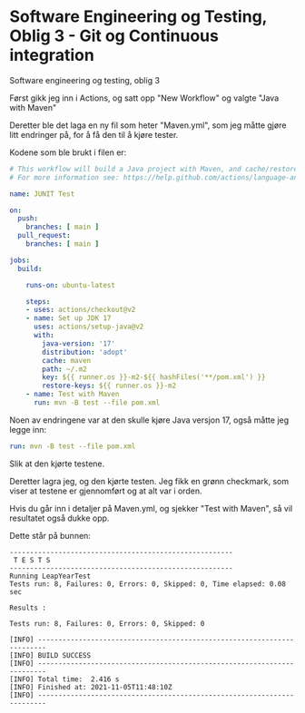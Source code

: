 # Software Engineering og Testing, Oblig 3 - Git og Continuous integration
Software engineering og testing, oblig 3

Først gikk jeg inn i Actions, og satt opp "New Workflow" og valgte "Java with Maven"

Deretter ble det laga en ny fil som heter "Maven.yml", som jeg måtte gjøre litt endringer på, for å få den til å kjøre tester.

Kodene som ble brukt i filen er:

```yml
# This workflow will build a Java project with Maven, and cache/restore any dependencies to improve the workflow execution time
# For more information see: https://help.github.com/actions/language-and-framework-guides/building-and-testing-java-with-maven

name: JUNIT Test

on:
  push:
    branches: [ main ]
  pull_request:
    branches: [ main ]

jobs:
  build:

    runs-on: ubuntu-latest

    steps:
    - uses: actions/checkout@v2
    - name: Set up JDK 17
      uses: actions/setup-java@v2
      with:
        java-version: '17'
        distribution: 'adopt'
        cache: maven
        path: ~/.m2
        key: ${{ runner.os }}-m2-${{ hashFiles('**/pom.xml') }}
        restore-keys: ${{ runner.os }}-m2
    - name: Test with Maven
      run: mvn -B test --file pom.xml
```

Noen av endringene var at den skulle kjøre Java versjon 17, også måtte jeg legge inn: 
```yml
run: mvn -B test --file pom.xml
```

Slik at den kjørte testene.

Deretter lagra jeg, og den kjørte testen. Jeg fikk en grønn checkmark, som viser at testene er gjennomført og at alt var i orden. 

Hvis du går inn i detaljer på Maven.yml, og sjekker "Test with Maven", så vil resultatet også dukke opp.

Dette står på bunnen:
```
-------------------------------------------------------
 T E S T S
-------------------------------------------------------
Running LeapYearTest
Tests run: 8, Failures: 0, Errors: 0, Skipped: 0, Time elapsed: 0.08 sec

Results :

Tests run: 8, Failures: 0, Errors: 0, Skipped: 0

[INFO] ------------------------------------------------------------------------
[INFO] BUILD SUCCESS
[INFO] ------------------------------------------------------------------------
[INFO] Total time:  2.416 s
[INFO] Finished at: 2021-11-05T11:48:10Z
[INFO] ------------------------------------------------------------------------
```
